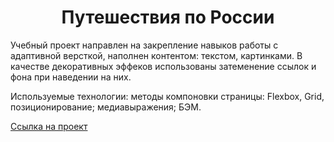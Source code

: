 <h1 align="center">Путешествия по России</h1>
<p>  Учебный проект направлен на закрепление навыков работы с адаптивной версткой, наполнен контентом: текстом, картинками. В качестве декоративных эффеков использованы затеменение ссылок и фона при наведении на них.</p>
<p>  Используемые технологии: методы компоновки страницы: Flexbox, Grid, позиционирование; медиавыражения; БЭМ.
<p><a href="https://zvereva-oksana.github.io/russian-travel/" target="_blank">Ссылка на проект</a></p>
